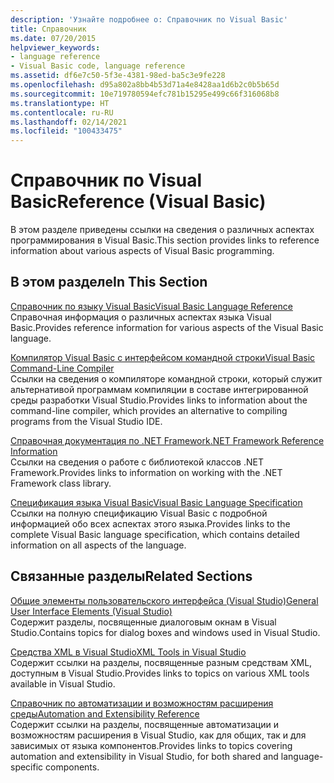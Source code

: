 ```yaml
---
description: 'Узнайте подробнее о: Справочник по Visual Basic'
title: Справочник
ms.date: 07/20/2015
helpviewer_keywords:
- language reference
- Visual Basic code, language reference
ms.assetid: df6e7c50-5f3e-4381-98ed-ba5c3e9fe228
ms.openlocfilehash: d95a802a8bb4b53d71a4e8428aa1d6b2c0b5b65d
ms.sourcegitcommit: 10e719780594efc781b15295e499c66f316068b8
ms.translationtype: HT
ms.contentlocale: ru-RU
ms.lasthandoff: 02/14/2021
ms.locfileid: "100433475"
---
```

# <a name="reference-visual-basic"></a><span data-ttu-id="b02b7-103">Справочник по Visual Basic</span><span class="sxs-lookup"><span data-stu-id="b02b7-103">Reference (Visual Basic)</span></span>

<span data-ttu-id="b02b7-104">В этом разделе приведены ссылки на сведения о различных аспектах программирования в Visual Basic.</span><span class="sxs-lookup"><span data-stu-id="b02b7-104">This section provides links to reference information about various aspects of Visual Basic programming.</span></span>  
  
## <a name="in-this-section"></a><span data-ttu-id="b02b7-105">В этом разделе</span><span class="sxs-lookup"><span data-stu-id="b02b7-105">In This Section</span></span>  

 [<span data-ttu-id="b02b7-106">Справочник по языку Visual Basic</span><span class="sxs-lookup"><span data-stu-id="b02b7-106">Visual Basic Language Reference</span></span>](../language-reference/index.md)  
 <span data-ttu-id="b02b7-107">Справочная информация о различных аспектах языка Visual Basic.</span><span class="sxs-lookup"><span data-stu-id="b02b7-107">Provides reference information for various aspects of the Visual Basic language.</span></span>  
  
 [<span data-ttu-id="b02b7-108">Компилятор Visual Basic с интерфейсом командной строки</span><span class="sxs-lookup"><span data-stu-id="b02b7-108">Visual Basic Command-Line Compiler</span></span>](command-line-compiler/index.md)  
 <span data-ttu-id="b02b7-109">Ссылки на сведения о компиляторе командной строки, который служит альтернативой программам компиляции в составе интегрированной среды разработки Visual Studio.</span><span class="sxs-lookup"><span data-stu-id="b02b7-109">Provides links to information about the command-line compiler, which provides an alternative to compiling programs from the Visual Studio IDE.</span></span>  
  
 [<span data-ttu-id="b02b7-110">Справочная документация по .NET Framework</span><span class="sxs-lookup"><span data-stu-id="b02b7-110">.NET Framework Reference Information</span></span>](net-framework-reference-information.md)  
 <span data-ttu-id="b02b7-111">Ссылки на сведения о работе с библиотекой классов .NET Framework.</span><span class="sxs-lookup"><span data-stu-id="b02b7-111">Provides links to information on working with the .NET Framework class library.</span></span>  
  
 [<span data-ttu-id="b02b7-112">Спецификация языка Visual Basic</span><span class="sxs-lookup"><span data-stu-id="b02b7-112">Visual Basic Language Specification</span></span>](language-specification/index.md)  
 <span data-ttu-id="b02b7-113">Ссылки на полную спецификацию Visual Basic с подробной информацией обо всех аспектах этого языка.</span><span class="sxs-lookup"><span data-stu-id="b02b7-113">Provides links to the complete Visual Basic language specification, which contains detailed information on all aspects of the language.</span></span>  
  
## <a name="related-sections"></a><span data-ttu-id="b02b7-114">Связанные разделы</span><span class="sxs-lookup"><span data-stu-id="b02b7-114">Related Sections</span></span>  

 [<span data-ttu-id="b02b7-115">Общие элементы пользовательского интерфейса (Visual Studio)</span><span class="sxs-lookup"><span data-stu-id="b02b7-115">General User Interface Elements (Visual Studio)</span></span>](/visualstudio/ide/reference/general-user-interface-elements-visual-studio)  
 <span data-ttu-id="b02b7-116">Содержит разделы, посвященные диалоговым окнам в Visual Studio.</span><span class="sxs-lookup"><span data-stu-id="b02b7-116">Contains topics for dialog boxes and windows used in Visual Studio.</span></span>  
  
 [<span data-ttu-id="b02b7-117">Средства XML в Visual Studio</span><span class="sxs-lookup"><span data-stu-id="b02b7-117">XML Tools in Visual Studio</span></span>](/visualstudio/xml-tools/xml-tools-in-visual-studio)  
 <span data-ttu-id="b02b7-118">Содержит ссылки на разделы, посвященные разным средствам XML, доступным в Visual Studio.</span><span class="sxs-lookup"><span data-stu-id="b02b7-118">Provides links to topics on various XML tools available in Visual Studio.</span></span>  
  
 [<span data-ttu-id="b02b7-119">Справочник по автоматизации и возможностям расширения среды</span><span class="sxs-lookup"><span data-stu-id="b02b7-119">Automation and Extensibility Reference</span></span>](/visualstudio/extensibility/extensibility-in-visual-studio?view=vs-2015)  
 <span data-ttu-id="b02b7-120">Содержит ссылки на разделы, посвященные автоматизации и возможностям расширения в Visual Studio, как для общих, так и для зависимых от языка компонентов.</span><span class="sxs-lookup"><span data-stu-id="b02b7-120">Provides links to topics covering automation and extensibility in Visual Studio, for both shared and language-specific components.</span></span>
